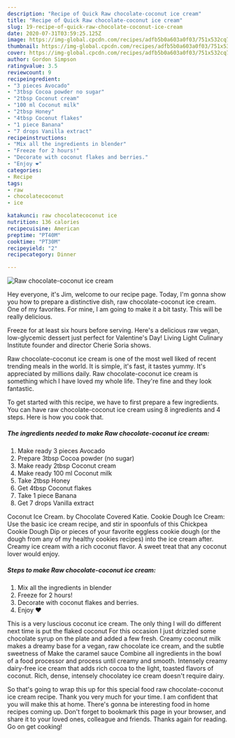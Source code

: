 ```yaml
---
description: "Recipe of Quick Raw chocolate-coconut ice cream"
title: "Recipe of Quick Raw chocolate-coconut ice cream"
slug: 19-recipe-of-quick-raw-chocolate-coconut-ice-cream
date: 2020-07-31T03:59:25.125Z
image: https://img-global.cpcdn.com/recipes/adfb5b0a603a0f03/751x532cq70/raw-chocolate-coconut-ice-cream-recipe-main-photo.jpg
thumbnail: https://img-global.cpcdn.com/recipes/adfb5b0a603a0f03/751x532cq70/raw-chocolate-coconut-ice-cream-recipe-main-photo.jpg
cover: https://img-global.cpcdn.com/recipes/adfb5b0a603a0f03/751x532cq70/raw-chocolate-coconut-ice-cream-recipe-main-photo.jpg
author: Gordon Simpson
ratingvalue: 3.5
reviewcount: 9
recipeingredient:
- "3 pieces Avocado"
- "3tbsp Cocoa powder no sugar"
- "2tbsp Coconut cream"
- "100 ml Coconut milk"
- "2tbsp Honey"
- "4tbsp Coconut flakes"
- "1 piece Banana"
- "7 drops Vanilla extract"
recipeinstructions:
- "Mix all the ingredients in blender"
- "Freeze for 2 hours!"
- "Decorate with coconut flakes and berries."
- "Enjoy ❤️"
categories:
- Recipe
tags:
- raw
- chocolatecoconut
- ice

katakunci: raw chocolatecoconut ice 
nutrition: 136 calories
recipecuisine: American
preptime: "PT40M"
cooktime: "PT30M"
recipeyield: "2"
recipecategory: Dinner

---
```



![Raw chocolate-coconut ice cream](https://img-global.cpcdn.com/recipes/adfb5b0a603a0f03/751x532cq70/raw-chocolate-coconut-ice-cream-recipe-main-photo.jpg)

Hey everyone, it's Jim, welcome to our recipe page. Today, I'm gonna show you how to prepare a distinctive dish, raw chocolate-coconut ice cream. One of my favorites. For mine, I am going to make it a bit tasty. This will be really delicious.

Freeze for at least six hours before serving. Here&#39;s a delicious raw vegan, low-glycemic dessert just perfect for Valentine&#39;s Day! Living Light Culinary Institute founder and director Cherie Soria shows.

Raw chocolate-coconut ice cream is one of the most well liked of recent trending meals in the world. It is simple, it's fast, it tastes yummy. It's appreciated by millions daily. Raw chocolate-coconut ice cream is something which I have loved my whole life. They're fine and they look fantastic.


To get started with this recipe, we have to first prepare a few ingredients. You can have raw chocolate-coconut ice cream using 8 ingredients and 4 steps. Here is how you cook that.

##### The ingredients needed to make Raw chocolate-coconut ice cream:

1. Make ready 3 pieces Avocado
1. Prepare 3tbsp Cocoa powder (no sugar)
1. Make ready 2tbsp Coconut cream
1. Make ready 100 ml Coconut milk
1. Take 2tbsp Honey
1. Get 4tbsp Coconut flakes
1. Take 1 piece Banana
1. Get 7 drops Vanilla extract


Coconut Ice Cream. by Chocolate Covered Katie. Cookie Dough Ice Cream: Use the basic ice cream recipe, and stir in spoonfuls of this Chickpea Cookie Dough Dip or pieces of your favorite eggless cookie dough (or the dough from any of my healthy cookies recipes) into the ice cream after. Creamy ice cream with a rich coconut flavor. A sweet treat that any coconut lover would enjoy. 

##### Steps to make Raw chocolate-coconut ice cream:

1. Mix all the ingredients in blender
1. Freeze for 2 hours!
1. Decorate with coconut flakes and berries.
1. Enjoy ❤️


This is a very luscious coconut ice cream. The only thing I will do different next time is put the flaked coconut For this occasion I just drizzled some chocolate syrup on the plate and added a few fresh. Creamy coconut milk makes a dreamy base for a vegan, raw chocolate ice cream, and the subtle sweetness of Make the caramel sauce Combine all ingredients in the bowl of a food processor and process until creamy and smooth. Intensely creamy dairy-free ice cream that adds rich cocoa to the light, toasted flavors of coconut. Rich, dense, intensely chocolatey ice cream doesn&#39;t require dairy. 

So that's going to wrap this up for this special food raw chocolate-coconut ice cream recipe. Thank you very much for your time. I am confident that you will make this at home. There's gonna be interesting food in home recipes coming up. Don't forget to bookmark this page in your browser, and share it to your loved ones, colleague and friends. Thanks again for reading. Go on get cooking!
